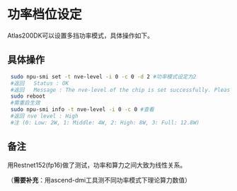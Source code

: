 # 功率档位设定

Atlas200DK可以设置多挡功率模式，具体操作如下。

## 具体操作

```sh
 sudo npu-smi set -t nve-level -i 0 -c 0 -d 2 #功率模式设定为2
 #返回   Status : OK
 #返回   Message : The nve-level of the chip is set successfully. Please reboot system.
 sudo reboot
 #需重启生效
 sudo npu-smi info -t nve-level -i 0 -c 0 #查看
 #返回 nve level : High
 #注 (0: Low: 2W, 1: Middle: 4W, 2: High: 8W, 3: Full: 12.8W)
```

## 备注

用Restnet152(fp16)做了测试，功率和算力之间大致为线性关系。

（**需要补充**：用ascend-dmi工具测不同功率模式下理论算力数值）